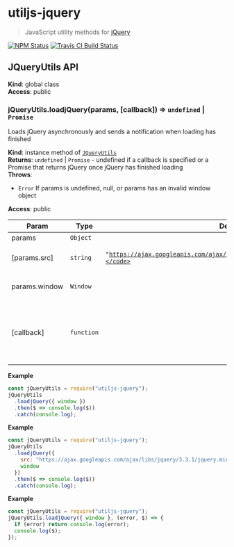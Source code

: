 # utiljs-jquery

> JavaScript utility methods for [jQuery](https://jquery.com/)

<p>
  <a href="https://www.npmjs.com/package/utiljs-jquery"><img alt="NPM Status" src="https://img.shields.io/npm/v/utiljs-jquery.svg?style=flat"></a>
  <a href="https://travis-ci.org/creemama/utiljs"><img alt="Travis CI Build Status" src="https://img.shields.io/travis/creemama/utiljs/master.svg?style=flat-square&label=Travis+CI"></a>
</p>

<a name="JQueryUtils"></a>

## JQueryUtils API

**Kind**: global class  
**Access**: public  
<a name="JQueryUtils+loadjQuery"></a>

### jQueryUtils.loadjQuery(params, [callback]) ⇒ <code>undefined</code> \| <code>Promise</code>

Loads jQuery asynchronously and sends a notification when loading has finished

**Kind**: instance method of [<code>JQueryUtils</code>](#JQueryUtils)  
**Returns**: <code>undefined</code> \| <code>Promise</code> - undefined if a callback is specified or a Promise that returns jQuery once jQuery has finished loading  
**Throws**:

- <code>Error</code> If params is undefined, null, or params has an invalid window object

**Access**: public

| Param         | Type                  | Default                                                                                   | Description                                                    |
| ------------- | --------------------- | ----------------------------------------------------------------------------------------- | -------------------------------------------------------------- |
| params        | <code>Object</code>   |                                                                                           |                                                                |
| [params.src]  | <code>string</code>   | <code>&quot;https://ajax.googleapis.com/ajax/libs/jquery/3.3.1/jquery.min.js&quot;</code> | The jQuery script to load                                      |
| params.window | <code>Window</code>   |                                                                                           | The browser's window                                           |
| [callback]    | <code>function</code> |                                                                                           | A callback function that takes two arguments: error and jQuery |

**Example**

```js
const jQueryUtils = require("utiljs-jquery");
jQueryUtils
  .loadjQuery({ window })
  .then($ => console.log($))
  .catch(console.log);
```

**Example**

```js
const jQueryUtils = require("utiljs-jquery");
jQueryUtils
  .loadjQuery({
    src: "https://ajax.googleapis.com/ajax/libs/jquery/3.3.1/jquery.min.js",
    window
  })
  .then($ => console.log($))
  .catch(console.log);
```

**Example**

```js
const jQueryUtils = require("utiljs-jquery");
jQueryUtils.loadjQuery({ window }, (error, $) => {
  if (error) return console.log(error);
  console.log($);
});
```
